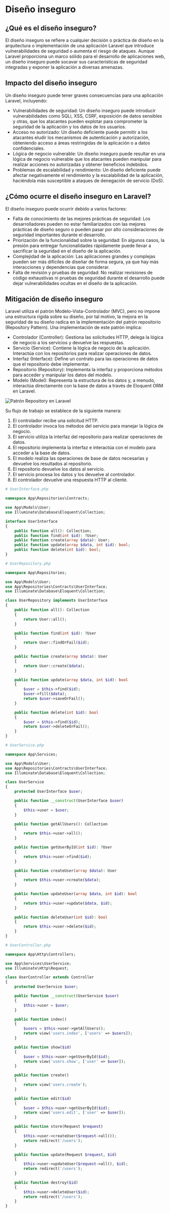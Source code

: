 # Diseño inseguro

## ¿Qué es el diseño inseguro?

El diseño inseguro se refiere a cualquier decisión o práctica de diseño en la arquitectura o implementación de una aplicación Laravel que introduce vulnerabilidades de seguridad o aumenta el riesgo de ataques. Aunque Laravel proporciona un marco sólido para el desarrollo de aplicaciones web, un diseño inseguro puede socavar sus características de seguridad integradas y exponer la aplicación a diversas amenazas.

## Impacto del diseño inseguro

Un diseño inseguro puede tener graves consecuencias para una aplicación Laravel, incluyendo:

- Vulnerabilidades de seguridad: Un diseño inseguro puede introducir vulnerabilidades como SQLi, XSS, CSRF, exposición de datos sensibles y otras, que los atacantes pueden explotar para comprometer la seguridad de la aplicación y los datos de los usuarios.
- Acceso no autorizado: Un diseño deficiente puede permitir a los atacantes eludir los mecanismos de autenticación y autorización, obteniendo acceso a áreas restringidas de la aplicación o a datos confidenciales.
- Lógica de negocio vulnerable: Un diseño inseguro puede resultar en una lógica de negocio vulnerable que los atacantes pueden manipular para realizar acciones no autorizadas y obtener beneficios indebidos.
- Problemas de escalabilidad y rendimiento: Un diseño deficiente puede afectar negativamente el rendimiento y la escalabilidad de la aplicación, haciéndola más susceptible a ataques de denegación de servicio (DoS).

## ¿Cómo ocurre el diseño inseguro en Laravel?

El diseño inseguro puede ocurrir debido a varios factores:

- Falta de conocimiento de las mejores prácticas de seguridad: Los desarrolladores pueden no estar familiarizados con las mejores prácticas de diseño seguro o pueden pasar por alto consideraciones de seguridad importantes durante el desarrollo.
- Priorización de la funcionalidad sobre la seguridad: En algunos casos, la presión para entregar funcionalidades rápidamente puede llevar a sacrificar la seguridad en el diseño de la aplicación.
- Complejidad de la aplicación: Las aplicaciones grandes y complejas pueden ser más difíciles de diseñar de forma segura, ya que hay más interacciones y dependencias que considerar.
- Falta de revisión y pruebas de seguridad: No realizar revisiones de código exhaustivas ni pruebas de seguridad durante el desarrollo puede dejar vulnerabilidades ocultas en el diseño de la aplicación.

## Mitigación de diseño inseguro

Laravel utiliza el patrón Modelo-Vista-Controlador (MVC), pero no impone una estructura rígida sobre su diseño, por tal motivo, la mejora en la seguridad de su diseño radica en la implementación del patrón repositorio (Repository Pattern). Una implementación de este patrón implica:

- Controlador (Controller): Gestiona las solicitudes HTTP, delega la lógica de negocio a los servicios y devuelve las respuestas.
- Servicio (Service): Contiene la lógica de negocio de la aplicación. Interactúa con los repositorios para realizar operaciones de datos.
- Interfaz (Interface): Define un contrato para las operaciones de datos que el repositorio debe implementar.
- Repositorio (Repository): Implementa la interfaz y proporciona métodos para acceder y manipular los datos del modelo.
- Modelo (Model): Representa la estructura de los datos y, a menudo, interactúa directamente con la base de datos a través de Eloquent ORM en Laravel.

![Patrón Repository en Laravel](../../images/patron-repository.png)

Su flujo de trabajo se establece de la siguiente manera:

1.	El controlador recibe una solicitud HTTP.
2.	El controlador invoca los métodos del servicio para manejar la lógica de negocio.
3.	El servicio utiliza la interfaz del repositorio para realizar operaciones de datos.
4.	El repositorio implementa la interfaz e interactúa con el modelo para acceder a la base de datos.
5.	El modelo realiza las operaciones de base de datos necesarias y devuelve los resultados al repositorio.
6.	El repositorio devuelve los datos al servicio.
7.	El servicio procesa los datos y los devuelve al controlador.
8.	El controlador devuelve una respuesta HTTP al cliente.

```php
# UserInterface.php

namespace App\Repositories\Contracts;

use App\Models\User;
use Illuminate\Database\Eloquent\Collection;

interface UserInterface
{
    public function all(): Collection;
    public function find(int $id): ?User;
    public function create(array $data): User;
    public function update(array $data, int $id): bool;
    public function delete(int $id): bool;
}

```

```php
# UserRepository.php

namespace App\Repositories;

use App\Models\User;
use App\Repositories\Contracts\UserInterface;
use Illuminate\Database\Eloquent\Collection;

class UserRepository implements UserInterface
{
    public function all(): Collection
    {
        return User::all();
    }

    public function find(int $id): ?User
    {
        return User::findOrFail($id);
    }

    public function create(array $data): User
    {
        return User::create($data);
    }

    public function update(array $data, int $id): bool
    {
        $user = $this->find($id);
        $user->fill($data);
        return $user->saveOrFail();
    }

    public function delete(int $id): bool
    {
        $user = $this->find($id);
        return $user->deleteOrFail();
    }
}

```

```php
# UserService.php

namespace App\Services;

use App\Models\User;
use App\Repositories\Contracts\UserInterface;
use Illuminate\Database\Eloquent\Collection;

class UserService
{
    protected UserInterface $user;

    public function __construct(UserInterface $user)
    {
        $this->user = $user;
    }

    public function getAllUsers(): Collection
    {
        return $this->user->all();
    }

    public function getUserById(int $id): ?User
    {
        return $this->user->find($id);
    }

    public function createUser(array $data): User
    {
        return $this->user->create($data);
    }

    public function updateUser(array $data, int $id): bool
    {
        return $this->user->update($data, $id);
    }

    public function deleteUser(int $id): bool
    {
        return $this->user->delete($id);
    }
}

```

```php
# UserController.php

namespace App\Http\Controllers;

use App\Services\UserService;
use Illuminate\Http\Request;

class UserController extends Controller
{
    protected UserService $user;

    public function __construct(UserService $user)
    {
        $this->user = $user;
    }

    public function index()
    {
        $users = $this->user->getAllUsers();
        return view('users.index', ['users' => $users]);
    }

    public function show($id)
    {
        $user = $this->user->getUserById($id);
        return view('users.show', ['user' => $user]);
    }

    public function create()
    {
        return view('users.create');
    }

    public function edit($id)
    {
        $user = $this->user->getUserById($id);
        return view('users.edit', ['user' => $user]);
    }

    public function store(Request $request)
    {
        $this->user->createUser($request->all());
        return redirect('/users');
    }

    public function update(Request $request, $id)
    {
        $this->user->updateUser($request->all(), $id);
        return redirect('/users');
    }

    public function destroy($id)
    {
        $this->user->deleteUser($id);
        return redirect('/users');
    }
}

```
